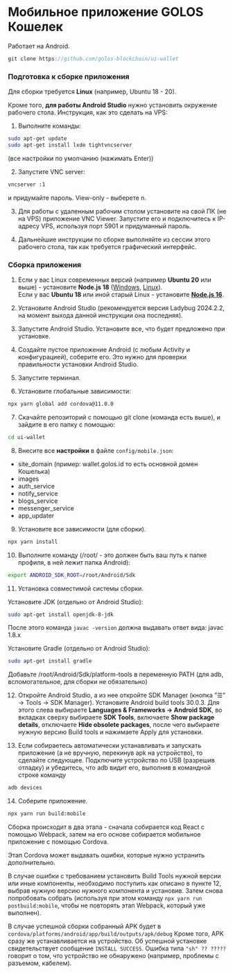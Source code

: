 # Мобильное приложение GOLOS Кошелек

Работает на Android.

```js
git clone https://github.com/golos-blockchain/ui-wallet
```

### Подготовка к сборке приложения

Для сборки требуется **Linux** (например, Ubuntu 18 - 20).

Кроме того, **для работы Android Studio** нужно установить окружение рабочего стола. Инструкция, как это сделать на VPS:

1. Выполните команды:
```sh
sudo apt-get update
sudo apt-get install lxde tightvncserver
```
(все настройки по умолчанию (нажимать Enter))

2. Запустите VNC server:
```sh
vncserver :1
```
и придумайте пароль. View-only - выберете n.

3. Для работы с удаленным рабочим столом установите на свой ПК (не на VPS) приложение VNC Viewer. Запустите его и подключитесь к IP-адресу VPS, используя порт 5901 и придуманный пароль.

4. Дальнейшие инструкции по сборке выполняйте из сессии этого рабочего стола, так как требуется графический интерфейс.

### Сборка приложения

1. Если у вас Linux современных версий (например **Ubuntu 20** или выше) - установите **Node.js 18** ([Windows](https://nodejs.org/dist/v18.20.5/node-v18.20.5-x64.msi), [Linux](https://github.com/nodesource/distributions/blob/master/README.md)).  
   Если у вас **Ubuntu 18** или иной старый Linux - установите **[Node.js 16](https://github.com/nodesource/distributions/blob/master/OLD_README.md#using-ubuntu-3)**.  

2. Установите Android Studio (рекомендуется версия Ladybug 2024.2.2, на момент выхода данной инструкции она последняя). 

3. Запустите Android Studio. Установите все, что будет предложено при установке.

4. Создайте пустое приложение Android (с любым Activity и конфигурацией), соберите его. Это нужно для проверки правильности установки Android Studio.

5. Запустите терминал.

6. Установите глобальные зависимости:
```sh
npx yarn global add cordova@11.0.0
```

7. Скачайте репозиторий с помощью git clone (команда есть выше), и зайдите в его папку с помощью:
```sh
cd ui-wallet
```

8. Внесите все **настройки** в файле `config/mobile.json`:

- site_domain (пример: wallet.golos.id то есть основной домен Кошелька)
- images
- auth_service
- notify_service
- blogs_service
- messenger_service
- app_updater

9. Установите все зависимости (для сборки).

```sh
npx yarn install
```

10. Выполните команду (/root/ - это должен быть ваш путь к папке профиля, в ней лежит папка Android):
```sh
export ANDROID_SDK_ROOT=/root/Android/Sdk
```

11. Установка совместимой системы сборки.

Установите JDK (отдельно от Android Studio):
```sh
sudo apt-get install openjdk-8-jdk
```
После этого команда `javac -version` должна выдавать ответ вида: javac 1.8.x

Установите Gradle (отдельно от Android Studio):
```sh
sudo apt-get install gradle
```

Добавьте /root/Android/Sdk/platform-tools в переменную PATH (для adb, вспомогательное, для сборки не обязательно)

12. Откройте Android Studio, а из нее откройте SDK Manager (кнопка "☰" -> Tools -> SDK Manager). Установите Android build tools 30.0.3.
    Для этого слева выбираете **Languages & Frameworks -> Android SDK**, во вкладках сверху выбираете **SDK Tools**, включаете **Show package details**, отключаете **Hide obsolete packages**, после чего выбираете нужную версию Build tools и нажимаете Apply для установки.

13. Если собираетесь автоматически устанавливать и запускать приложение (а не вручную, перекинув apk на устройство), то сделайте следующее. Подключите устройство по USB (разрешив отладку) и убедитесь, что adb видит его, выполнив в командной строке команду
```sh
adb devices
```

14. Соберите приложение.

```sh
npx yarn run build:mobile
```
Сборка происходит в два этапа - сначала собирается код React с помощью Webpack, затем на его основе собирается мобильное приложение с помощью Cordova.  

Этап Cordova может выдавать ошибки, которые нужно устранить дополнительно.

В случае ошибки с требованием установить Build Tools нужной версии или иные компоненты, необходимо поступить как описано в пункте 12, выбрав нужную версию нужного компонента и установив. Затем снова попробовать собрать (используя при этом команду `npx yarn run postbuild:mobile`, чтобы не повторять этап Webpack, который уже выполнен).

В случае успешной сборки собранный APK будет в `cordova/platforms/android/app/build/outputs/apk/debug`
Кроме того, APK сразу же устанавливается на устройство. Об успешной установке свидетельствует сообщение `INSTALL SUCCESS`. Ошибка типа `"sh" ?? ?????` говорит о том, что устройство не обнаружено (например, проблемы с разъемом, кабелем).
